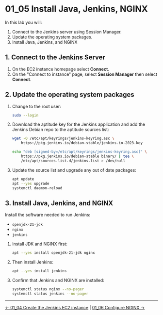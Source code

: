 # 01_05 Install Java, Jenkins, NGINX

In this lab you will:

1. Connect to the Jenkins server using Session Manager.
1. Update the operating system packages.
1. Install Java, Jenkins, and NGINX

## 1. Connect to the Jenkins Server

1. On the EC2 instance homepage select **Connect**.
1. On the "Connect to instance" page, select **Session Manager** then select **Connect**.

## 2. Update the operating system packages

1. Change to the root user:

    ```bash
    sudo --login
    ```

1. Download the aptitude key for the Jenkins application and add the Jenkins Debian repo to the aptitude sources list:

    ```bash
    wget -O /etc/apt/keyrings/jenkins-keyring.asc \
        https://pkg.jenkins.io/debian-stable/jenkins.io-2023.key

    echo "deb [signed-by=/etc/apt/keyrings/jenkins-keyring.asc]" \
        https://pkg.jenkins.io/debian-stable binary/ | tee \
        /etc/apt/sources.list.d/jenkins.list > /dev/null
    ```

1. Update the source list and upgrade any out of date packages:

    ```bash
    apt update
    apt --yes upgrade
    systemctl daemon-reload
    ```

## 3. Install Java, Jenkins, and NGINX

Install the software needed to run Jenkins:

- `openjdk-21-jdk`
- `nginx`
- `jenkins`

1. Install JDK and NGINX first:

    ```bash
    apt --yes install openjdk-21-jdk nginx
    ```

1. Then install Jenkins:

    ```bash
    apt --yes install jenkins
    ```

1. Confirm that Jenkins and NGINX are installed:

    ```bash
    systemctl status nginx --no-pager
    systemctl status jenkins --no-pager
    ```

<!-- FooterStart -->
---
[← 01_04 Create the Jenkins EC2 instance](../01_04_create_the_jenkins_ec2_instance/README.md) | [01_06 Configure NGINX →](../01_06_configure_nginx/README.md)
<!-- FooterEnd -->
